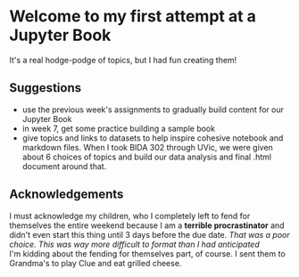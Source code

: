 # Welcome to my first attempt at a Jupyter Book

It's a real hodge-podge of topics, but I had fun creating them!

## Suggestions
- use the previous week's assignments to gradually build content for our Jupyter Book
- in week 7, get some practice building a sample book
- give topics and links to datasets to help inspire cohesive notebook and markdown files. When I took BIDA 302 through UVic, we were given about 6 choices of topics and build our data analysis and final .html document around that.

## Acknowledgements
I must acknowledge my children, who I completely left to fend for themselves the entire weekend because I am a **terrible procrastinator** and didn't even start this thing until 3 days before the due date. *That was a poor choice. This was way more difficult to format than I had anticipated*
<br>
I'm kidding about the fending for themselves part, of course. I sent them to Grandma's to play Clue and eat grilled cheese.

```{tableofcontents}
```
